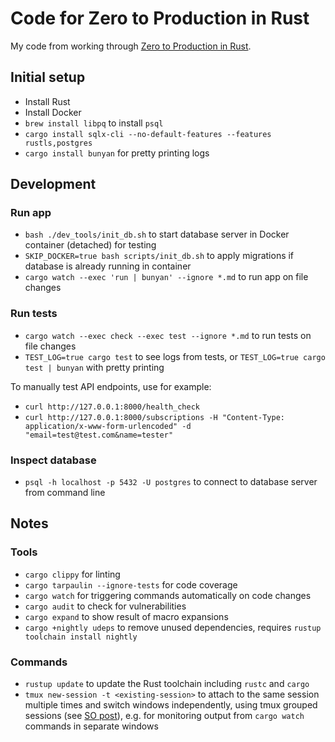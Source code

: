 # Code for Zero to Production in Rust

My code from working through [Zero to Production in Rust].

[Zero to Production in Rust]: https://www.zero2prod.com

## Initial setup

- Install Rust
- Install Docker
- `brew install libpq` to install `psql`
- `cargo install sqlx-cli --no-default-features --features rustls,postgres`
- `cargo install bunyan` for pretty printing logs

## Development

### Run app

- `bash ./dev_tools/init_db.sh` to start database server in Docker container (detached) for testing
- `SKIP_DOCKER=true bash scripts/init_db.sh` to apply migrations if database is already running in container
- `cargo watch --exec 'run | bunyan' --ignore *.md` to run app on file changes

### Run tests

- `cargo watch --exec check --exec test --ignore *.md` to run tests on file changes
- `TEST_LOG=true cargo test` to see logs from tests, or `TEST_LOG=true cargo test | bunyan` with pretty printing

To manually test API endpoints, use for example:

- `curl http://127.0.0.1:8000/health_check`
- `curl http://127.0.0.1:8000/subscriptions -H "Content-Type: application/x-www-form-urlencoded" -d "email=test@test.com&name=tester"`

### Inspect database

- `psql -h localhost -p 5432 -U postgres` to connect to database server from command line

## Notes

### Tools

- `cargo clippy` for linting
- `cargo tarpaulin --ignore-tests` for code coverage
- `cargo watch` for triggering commands automatically on code changes
- `cargo audit` to check for vulnerabilities
- `cargo expand` to show result of macro expansions
- `cargo +nightly udeps` to remove unused dependencies, requires `rustup toolchain install nightly`

### Commands

- `rustup update` to update the Rust toolchain including `rustc` and `cargo`
- `tmux new-session -t <existing-session>` to attach to the same session multiple times and switch windows independently, using tmux grouped sessions (see [SO post](https://unix.stackexchange.com/a/24288)), e.g. for monitoring output from `cargo watch` commands in separate windows
